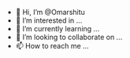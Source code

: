 - 👋 Hi, I’m @Omarshitu
- 👀 I’m interested in ...
- 🌱 I’m currently learning ...
- 💞️ I’m looking to collaborate on ...
- 📫 How to reach me ...

<!---
Omarshitu/Omarshitu is a ✨ special ✨ repository because its `README.md` (this file) appears on your GitHub profile.
You can click the Preview link to take a look at your changes.
--->
